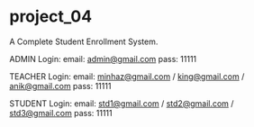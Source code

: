 # project_04
A Complete Student Enrollment System.

ADMIN Login:
email: admin@gmail.com
pass: 11111

TEACHER Login:
email: minhaz@gmail.com / king@gmail.com / anik@gmail.com
pass: 11111

STUDENT Login:
email: std1@gmail.com / std2@gmail.com / std3@gmail.com
pass: 11111
